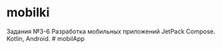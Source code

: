 # mobilki
Задания №3-6 Разработка мобильных приложений
JetPack Compose. Kotlin, Android.
#   m o b i l A p p 
 
 
